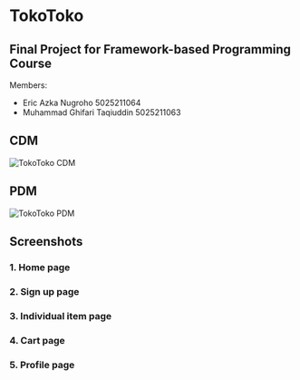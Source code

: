 # TokoToko
## Final Project for Framework-based Programming Course

Members:
- Eric Azka Nugroho 5025211064
- Muhammad Ghifari Taqiuddin 5025211063

## CDM
![TokoToko CDM](https://github.com/EricAzka01/TokoToko/assets/59758342/8fbbcd05-eabe-4110-8c47-2028dad78ad3)

## PDM
![TokoToko PDM](https://github.com/EricAzka01/TokoToko/assets/59758342/0ac4f5d3-fce6-43ee-89f2-e1e172d5bab4)

## Screenshots

### 1. Home page

### 2. Sign up page

### 3. Individual item page

### 4. Cart page

### 5. Profile page